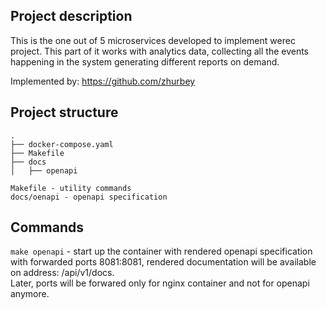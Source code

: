 ## Project description
This is the one out of 5 microservices developed to implement werec project. This part of it works with analytics
data, collecting all the events happening in the system generating different reports on demand.

Implemented by: https://github.com/zhurbey


## Project structure
```
.
├── docker-compose.yaml
├── Makefile
├── docs
│   ├── openapi

Makefile - utility commands
docs/oenapi - openapi specification
```


## Commands
`make openapi` - start up the container with rendered openapi specification with forwarded ports 8081:8081,
rendered documentation will be available on address: /api/v1/docs. \
Later, ports will be forwared only for nginx container and not for openapi anymore.
